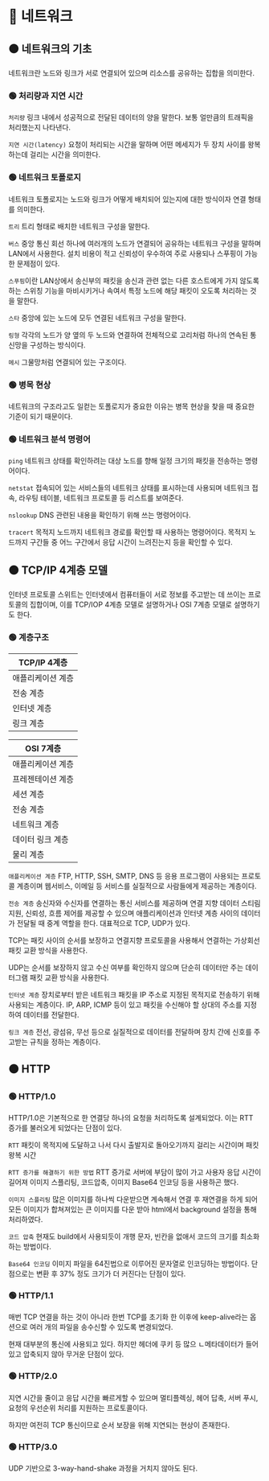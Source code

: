 # 🔴 네트워크

## 🟠 네트워크의 기초

네트워크란 노드와 링크가 서로 연결되어 있으며 리소스를 공유하는 집합을 의미한다.

### 🟢 처리량과 지연 시간

`처리량` 링크 내에서 성공적으로 전달된 데이터의 양을 말한다. 보통 얼만큼의 트래픽을 처리했는지 나타낸다.

`지연 시간(latency)` 요청이 처리되는 시간을 말하며 어떤 메세지가 두 장치 사이를 왕복하는데 걸리는 시간을 의미한다.

### 🟢 네트워크 토폴로지

네트워크 토폴로지는 노드와 링크가 어떻게 배치되어 있는지에 대한 방식이자 연결 형태를 의미한다.

`트리` 트리 형태로 배치한 네트워크 구성을 말한다.

`버스` 중앙 통신 회선 하나에 여러개의 노드가 연결되어 공유하는 네트워크 구성을 말하며 LAN에서 사용한다. 설치 비용이 적고 신뢰성이 우수하여 주로 사용되나 스푸핑이 가능한 문제점이 있다.

`스푸핑`이란 LAN상에서 송신부의 패킷을 송신과 관련 없는 다른 호스트에게 가지 않도록 하는 스위칭 기능을 마비시키거나 속여서 특정 노드에 해당 패킷이 오도록 처리하는 것을 말한다.

`스타` 중앙에 있는 노드에 모두 연결된 네트워크 구성을 말한다.

`링형` 각각의 노드가 양 옆의 두 노드와 연결하여 전체적으로 고리처럼 하나의 연속된 통신망을 구성하는 방식이다.

`메시` 그물망처럼 연결되어 있는 구조이다.

### 🟢 병목 현상

네트워크의 구조라고도 일컫는 토폴로지가 중요한 이유는 병목 현상을 찾을 때 중요한 기준이 되기 때문이다.

### 🟢 네트워크 분석 명령어

`ping` 네트워크 상태를 확인하려는 대상 노드를 향해 일정 크기의 패킷을 전송하는 명령어이다.

`netstat` 접속되어 있는 서비스들의 네트워크 상태를 표시하는데 사용되며 네트워크 접속, 라우팅 테이블, 네트워크 프로토콜 등 리스트를 보여준다.

`nslookup` DNS 관련된 내용을 확인하기 위해 쓰는 명령어이다.

`tracert` 목적지 노드까지 네트워크 경로를 확인할 때 사용하는 명령어이다. 목적지 노드까지 구간들 중 어느 구간에서 응답 시간이 느려진는지 등을 확인할 수 있다.

## 🟠 TCP/IP 4계층 모델

인터넷 프로토콜 스위트는 인터넷에서 컴퓨터들이 서로 정보를 주고받는 데 쓰이는 프로토콜의 집합이며, 이를 TCP/IOP 4계층 모델로 설명하거나 OSI 7계층 모델로 설명하기도 한다.

### 🟢 계층구조

| TCP/IP 4계층 |
|-------|
| 애플리케이션 계층 |
| 전송 계층 |
| 인터넷 계층 |
| 링크 계층 |

| OSI 7계층 |
|-------|
| 애플리케이션 계층 |
| 프레젠테이션 계층 |
| 세션 계층 |
| 전송 계층 |
| 네트워크 계층 |
| 데이터 링크 계층 |
| 물리 계층 |

`애플리케이션 계층` FTP, HTTP, SSH, SMTP, DNS 등 응용 프로그램이 사용되는 프로토콜 계층이며 웹서비스, 이메일 등 서비스를 실질적으로 사람들에게 제공하는 계층이다.

`전송 계층` 송신자와 수신자를 연결하는 통신 서비스를 제공하며 연결 지향 데이터 스티림 지원, 신뢰성, 흐름 제어를 제공할 수 있으며 애플리케이션과 인터넷 계층 사이의 데이터가 전달될 때 중계 역할을 한다. 대표적으로 TCP, UDP가 있다.

TCP는 패킷 사이의 순서를 보장하고 연결지향 프로토콜을 사용해서 연결하는 가상회선 패킷 교환 방식을 사용한다.

UDP는 순서를 보장하지 않고 수신 여부를 확인하지 않으며 단순히 데이터만 주는 데이터그램 패킷 교환 방식을 사용한다.

`인터넷 계층` 장치로부터 받은 네트워크 패킷을 IP 주소로 지정된 목적지로 전송하기 위해 사용되는 계층이다. IP, ARP, ICMP 등이 있고 패킷을 수신해야 할 상대의 주소를 지정하여 데이터를 전달한다.

`링크 계층` 전선, 광섬유, 무선 등으로 실질적으로 데이터를 전달하며 장치 간에 신호를 주고받는 규칙을 정하는 계층이다. 

## 🟠 HTTP

### 🟢 HTTP/1.0

HTTP/1.0은 기본적으로 한 연결당 하나의 요청을 처리하도록 설계되었다. 이는 RTT 증가를 불러오게 되었다는 단점이 있다.

`RTT` 패킷이 목적지에 도달하고 나서 다시 출발지로 돌아오기까지 걸리는 시간이며 패킷 왕복 시간

`RTT 증가를 해결하기 위한 방법` RTT 증가로 서버에 부담이 많이 가고 사용자 응답 시간이 길어져 이미지 스플리팅, 코드압축, 이미지 Base64 인코딩 등을 사용하곤 했다.

`이미지 스플리팅` 많은 이미지를 하나씩 다운받으면 계속해서 연결 후 재연결을 하게 되어 모든 이미지가 합쳐져있는 큰 이미지를 다운 받아 html에서 background 설정을 통해 처리하였다.

`코드 압축` 현재도 build에서 사용되듯이 개행 문자, 빈칸을 없애서 코드의 크기를 최소화하는 방법이다.

`Base64 인코딩` 이미지 파일을 64진법으로 이루어진 문자열로 인코딩하는 방법이다. 단점으로는 변환 후 37% 정도 크기가 더 커진다는 단점이 있다.

### 🟢 HTTP/1.1

매번 TCP 연결을 하는 것이 아니라 한번 TCP를 초기화 한 이후에 keep-alive라는 옵션으로 여러 개의 파일을 송수신할 수 있도록 변경되었다.

현재 대부분의 통신에 사용되고 있다. 하지만 헤더에 쿠키 등 많으 ㄴ메타데이터가 들어 있고 압축되지 않아 무거운 단점이 있다.

### 🟢 HTTP/2.0

지연 시간을 줄이고 응답 시간을 빠르게할 수 있으며 멀티플렉싱, 헤어 답축, 서버 푸시, 요청의 우선순위 처리를 지원하는 프로토콜이다.

하지만 여전히 TCP 통신이므로 순서 보장을 위해 지연되는 현상이 존재한다.

### 🟢 HTTP/3.0

UDP 기반으로 3-way-hand-shake 과정을 거치지 않아도 된다.